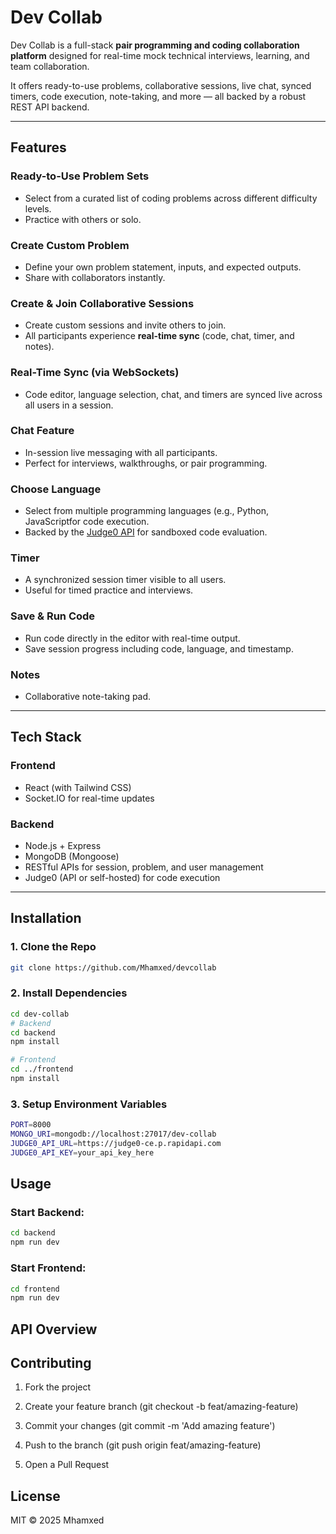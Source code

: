 # Dev Collab

Dev Collab is a full-stack **pair programming and coding collaboration platform** designed for real-time mock technical interviews, learning, and team collaboration.

It offers ready-to-use problems, collaborative sessions, live chat, synced timers, code execution, note-taking, and more — all backed by a robust REST API backend.

---

## Features

### Ready-to-Use Problem Sets
- Select from a curated list of coding problems across different difficulty levels.
- Practice with others or solo.

### Create Custom Problem
- Define your own problem statement, inputs, and expected outputs.
- Share with collaborators instantly.

### Create & Join Collaborative Sessions
- Create custom sessions and invite others to join.
- All participants experience **real-time sync** (code, chat, timer, and notes).

### Real-Time Sync (via WebSockets)
- Code editor, language selection, chat, and timers are synced live across all users in a session.

### Chat Feature
- In-session live messaging with all participants.
- Perfect for interviews, walkthroughs, or pair programming.

### Choose Language
- Select from multiple programming languages (e.g., Python, JavaScriptfor code execution.
- Backed by the [Judge0 API](https://judge0.com/) for sandboxed code evaluation.

### Timer
- A synchronized session timer visible to all users.
- Useful for timed practice and interviews.

### Save & Run Code
- Run code directly in the editor with real-time output.
- Save session progress including code, language, and timestamp.

### Notes
- Collaborative note-taking pad.

---

## Tech Stack

### Frontend
- React (with Tailwind CSS)
- Socket.IO for real-time updates

### Backend
- Node.js + Express
- MongoDB (Mongoose)
- RESTful APIs for session, problem, and user management
- Judge0 (API or self-hosted) for code execution

---

## Installation

### 1. Clone the Repo
```bash
git clone https://github.com/Mhamxed/devcollab
```

### 2. Install Dependencies
```bash
cd dev-collab
# Backend
cd backend
npm install

# Frontend
cd ../frontend
npm install
```

### 3. Setup Environment Variables
```bash
PORT=8000
MONGO_URI=mongodb://localhost:27017/dev-collab
JUDGE0_API_URL=https://judge0-ce.p.rapidapi.com
JUDGE0_API_KEY=your_api_key_here
```

## Usage

### Start Backend:
```bash
cd backend
npm run dev
```

### Start Frontend:
```bash
cd frontend
npm run dev
```

## API Overview

## Contributing
1. Fork the project

2. Create your feature branch (git checkout -b feat/amazing-feature)

3. Commit your changes (git commit -m 'Add amazing feature')

4. Push to the branch (git push origin feat/amazing-feature)

5. Open a Pull Request

## License
MIT © 2025 Mhamxed

